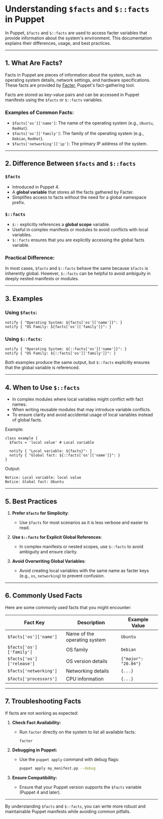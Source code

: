 # Understanding `$facts` and `$::facts` in Puppet

In Puppet, `$facts` and `$::facts` are used to access facter variables that provide information about the system's environment. This documentation explains their differences, usage, and best practices.

---

## 1. **What Are Facts?**

Facts in Puppet are pieces of information about the system, such as operating system details, network settings, and hardware specifications. These facts are provided by [Facter](https://puppet.com/docs/facter/latest/index.html), Puppet's fact-gathering tool.

Facts are stored as key-value pairs and can be accessed in Puppet manifests using the `$facts` or `$::facts` variables.

### Examples of Common Facts:

- `$facts['os']['name']`: The name of the operating system (e.g., `Ubuntu`, `RedHat`).
- `$facts['os']['family']`: The family of the operating system (e.g., `Debian`, `RedHat`).
- `$facts['networking']['ip']`: The primary IP address of the system.

---

## 2. **Difference Between `$facts` and `$::facts`**

### **`$facts`**

- Introduced in Puppet 4.
- A **global variable** that stores all the facts gathered by Facter.
- Simplifies access to facts without the need for a global namespace prefix.

### **`$::facts`**

- `$::` explicitly references a **global scope** variable.
- Useful in complex manifests or modules to avoid conflicts with local variables.
- `$::facts` ensures that you are explicitly accessing the global facts variable.

### Practical Difference:

In most cases, `$facts` and `$::facts` behave the same because `$facts` is inherently global. However, `$::facts` can be helpful to avoid ambiguity in deeply nested manifests or modules.

---

## 3. **Examples**

### Using `$facts`:

```puppet
notify { "Operating System: ${facts['os']['name']}": }
notify { "OS Family: ${facts['os']['family']}": }
```

### Using `$::facts`:

```puppet
notify { "Operating System: ${::facts['os']['name']}": }
notify { "OS Family: ${::facts['os']['family']}": }
```

Both examples produce the same output, but `$::facts` explicitly ensures that the global variable is referenced.

---

## 4. **When to Use `$::facts`**

- In complex modules where local variables might conflict with fact names.
- When writing reusable modules that may introduce variable conflicts.
- To ensure clarity and avoid accidental usage of local variables instead of global facts.

Example:

```puppet
class example {
  $facts = 'local value' # Local variable

  notify { "Local variable: ${facts}": }
  notify { "Global fact: ${::facts['os']['name']}": }
}
```

Output:

```
Notice: Local variable: local value
Notice: Global fact: Ubuntu
```

---

## 5. **Best Practices**

1. **Prefer `$facts` for Simplicity**:
    
    - Use `$facts` for most scenarios as it is less verbose and easier to read.
2. **Use `$::facts` for Explicit Global References**:
    
    - In complex manifests or nested scopes, use `$::facts` to avoid ambiguity and ensure clarity.
3. **Avoid Overwriting Global Variables**:
    
    - Avoid creating local variables with the same name as facter keys (e.g., `os`, `networking`) to prevent confusion.

---

## 6. **Commonly Used Facts**

Here are some commonly used facts that you might encounter:

|Fact Key|Description|Example Value|
|---|---|---|
|`$facts['os']['name']`|Name of the operating system|`Ubuntu`|
|`$facts['os']['family']`|OS family|`Debian`|
|`$facts['os']['release']`|OS version details|`{"major": "20.04"}`|
|`$facts['networking']`|Networking details|`{...}`|
|`$facts['processors']`|CPU information|`{...}`|

---

## 7. **Troubleshooting Facts**

If facts are not working as expected:

1. **Check Fact Availability:**
    
    - Run `facter` directly on the system to list all available facts:
        
        ```bash
        facter
        ```
        
2. **Debugging in Puppet:**
    
    - Use the `puppet apply` command with debug flags:
        
        ```bash
        puppet apply my_manifest.pp --debug
        ```
        
3. **Ensure Compatibility:**
    
    - Ensure that your Puppet version supports the `$facts` variable (Puppet 4 and later).

---

By understanding `$facts` and `$::facts`, you can write more robust and maintainable Puppet manifests while avoiding common pitfalls.